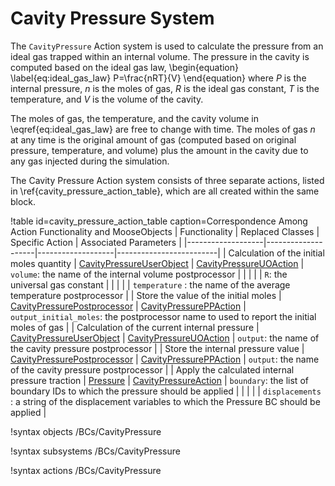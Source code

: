 # Cavity Pressure System

The  `CavityPressure` Action system is used to calculate the pressure from an ideal gas trapped within an internal volume.
The pressure in the cavity is computed based on the ideal gas law,
\begin{equation}
  \label{eq:ideal_gas_law}
  P=\frac{nRT}{V}
\end{equation}
where $P$ is the internal pressure, $n$ is the moles of gas, $R$ is the ideal gas constant, $T$ is the temperature, and $V$ is the volume of the cavity.

The moles of gas, the temperature, and the cavity volume in \eqref{eq:ideal_gas_law} are free to change with time.  The moles of gas $n$ at any time is the original amount of gas (computed based on original pressure, temperature, and volume) plus the amount in the cavity due to any gas injected during the simulation.

The Cavity Pressure Action system consists of three separate actions, listed in \ref{cavity_pressure_action_table}, which are all created within the same block.

!table id=cavity_pressure_action_table caption=Correspondence Among Action Functionality and MooseObjects
| Functionality     | Replaced Classes   | Specific Action   | Associated Parameters   |
|-------------------|--------------------|-------------------|-------------------------|
| Calculation of the initial moles quantity | [CavityPressureUserObject](/UserObjects/tensor_mechanics/CavityPressureUserObject.md) | [CavityPressureUOAction](/tensor_mechanics/CavityPressureUOAction.md) | `volume`: the name of the internal volume postprocessor |
|  |  |  | `R`: the universal gas constant |
|  |  |  | `temperature` : the name of the average temperature postprocessor |
| Store the value of the initial moles | [CavityPressurePostprocessor](/Postprocessors/tensor_mechanics/CavityPressurePostprocessor.md) | [CavityPressurePPAction](/tensor_mechanics/CavityPressurePPAction.md) | `output_initial_moles`: the postprocessor name to used to report the initial moles of gas |
| Calculation of the current internal pressure | [CavityPressureUserObject](/UserObjects/tensor_mechanics/CavityPressureUserObject.md) | [CavityPressureUOAction](/tensor_mechanics/CavityPressureUOAction.md) | `output`: the name of the cavity pressure postprocessor |
| Store the internal pressure value | [CavityPressurePostprocessor](/Postprocessors/tensor_mechanics/CavityPressurePostprocessor.md) | [CavityPressurePPAction](/tensor_mechanics/CavityPressurePPAction.md) | `output`: the name of the cavity pressure postprocessor |
| Apply the calculated internal pressure traction | [Pressure](/BCs/tensor_mechanics/Pressure.md) | [CavityPressureAction](/tensor_mechanics/CavityPressureAction.md) | `boundary`: the list of boundary IDs to which the pressure should be applied |
|  |  |  | `displacements` : a string of the displacement variables to which the Pressure BC should be applied |


!syntax objects /BCs/CavityPressure

!syntax subsystems /BCs/CavityPressure

!syntax actions /BCs/CavityPressure
